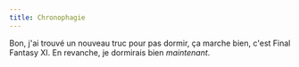 ```yaml
---
title: Chronophagie
---
```


Bon, j'ai trouvé un nouveau truc pour pas dormir, ça marche bien, c'est Final
Fantasy XI. En revanche, je dormirais bien _maintenant_.


